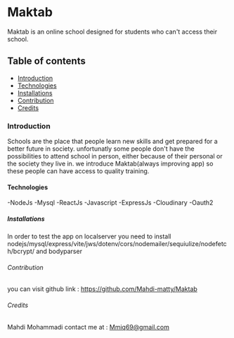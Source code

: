 # Maktab
Maktab is an online school designed for students who can't access their school.

## Table of contents
- [Introduction](#Introduction)
- [Technologies](#Technologies)
- [Installations](#Installations)
- [Contribution](#Contribution)
- [Credits](#Credits)

### Introduction
Schools are the place that people learn new skills and get prepared for a better future in society. unfortunatly some people don't have 
the possibilities to attend school in person, either because of their personal or the society they live in. we introduce Maktab(always improving app) so these people can have access to quality training.

#### Technologies
-NodeJs
-Mysql
-ReactJs
-Javascript
-ExpressJs
-Cloudinary
-Oauth2



##### Installations
In order to test the app on localserver you need to install nodejs/mysql/express/vite/jws/dotenv/cors/nodemailer/sequiulize/nodefetch/bcrypt/ and bodyparser

###### Contribution
you can visit github link :   https://github.com/Mahdi-matty/Maktab

###### Credits
Mahdi Mohammadi  contact me at : Mmiq69@gmail.com



